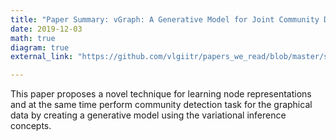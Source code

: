 ```yaml
---
title: "Paper Summary: vGraph: A Generative Model for Joint Community Detection and Node Representational Learning (NeurIPS 19)"
date: 2019-12-03
math: true
diagram: true
external_link: "https://github.com/vlgiitr/papers_we_read/blob/master/summaries/vgraph.md"

---
```

This paper proposes a novel technique for learning node representations and at the same time perform community detection task for the graphical data by creating a generative model using the variational inference concepts.



